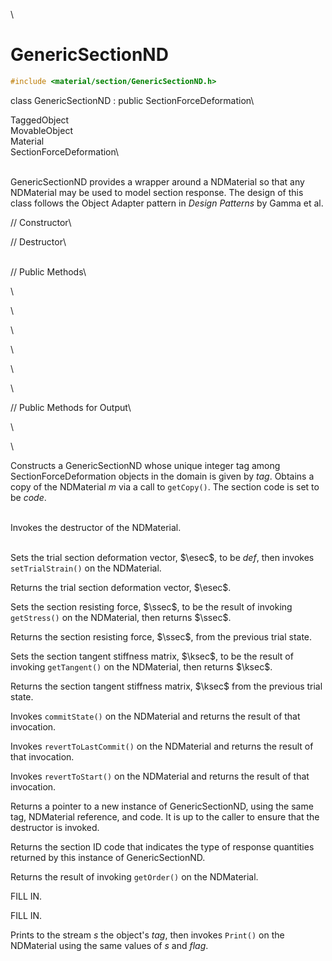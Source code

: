 \
# GenericSectionND 

```cpp
#include <material/section/GenericSectionND.h>
```

class GenericSectionND : public SectionForceDeformation\

TaggedObject\
MovableObject\
Material\
SectionForceDeformation\

\
GenericSectionND provides a wrapper around a NDMaterial so that any
NDMaterial may be used to model section response. The design of this
class follows the Object Adapter pattern in *Design Patterns* by Gamma
et al.

// Constructor\

// Destructor\

\
// Public Methods\

\

\

\

\

\

\

// Public Methods for Output\

\

\

Constructs a GenericSectionND whose unique integer tag among
SectionForceDeformation objects in the domain is given by *tag*. Obtains
a copy of the NDMaterial *m* via a call to `getCopy()`. The section code
is set to be *code*.

\
Invokes the destructor of the NDMaterial.

\
Sets the trial section deformation vector, $\esec$, to be *def*, then
invokes `setTrialStrain()` on the NDMaterial.

Returns the trial section deformation vector, $\esec$.

Sets the section resisting force, $\ssec$, to be the result of invoking
`getStress()` on the NDMaterial, then returns $\ssec$.

Returns the section resisting force, $\ssec$, from the previous trial
state.

Sets the section tangent stiffness matrix, $\ksec$, to be the result of
invoking `getTangent()` on the NDMaterial, then returns $\ksec$.

Returns the section tangent stiffness matrix, $\ksec$ from the previous
trial state.

Invokes `commitState()` on the NDMaterial and returns the result of that
invocation.

Invokes `revertToLastCommit()` on the NDMaterial and returns the result
of that invocation.

Invokes `revertToStart()` on the NDMaterial and returns the result of
that invocation.

Returns a pointer to a new instance of GenericSectionND, using the same
tag, NDMaterial reference, and code. It is up to the caller to ensure
that the destructor is invoked.

Returns the section ID code that indicates the type of response
quantities returned by this instance of GenericSectionND.

Returns the result of invoking `getOrder()` on the NDMaterial.

FILL IN.

FILL IN.

Prints to the stream *s* the object's *tag*, then invokes `Print()` on
the NDMaterial using the same values of *s* and *flag*.
